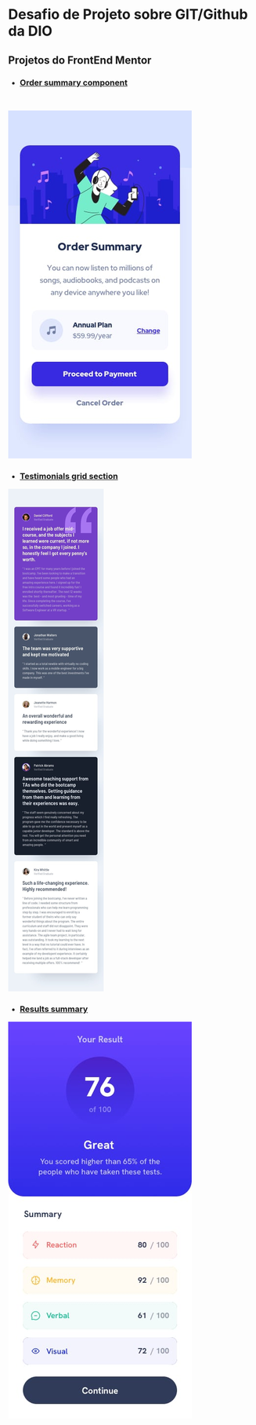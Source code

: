 Desafio de Projeto sobre GIT/Github da DIO
==========================================

Projetos do FrontEnd Mentor
---------------------------

 - ### [Order summary component](https://pierresantos.github.io/Projetos/order-summary-component-main/)

<br>

![Order summary](https://github.com/PierreSantos/Projetos/blob/main/order-summary-component-main/design/mobile-design.jpg?raw=true)

 - ### [Testimonials grid section](https://pierresantos.github.io/Projetos/testimonials-grid-section-main/)

 ![Testimonials grid](https://github.com/PierreSantos/Projetos/blob/main/testimonials-grid-section-main/design/mobile-design.jpg?raw=true)

 - ### [Results summary](https://pierresantos.github.io/results-summary/)

![Results summary](https://github.com/PierreSantos/results-summary/blob/main/design/mobile-design.jpg?raw=true "Results summary")